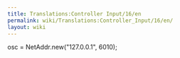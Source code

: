 ```yaml
---
title: Translations:Controller Input/16/en
permalink: wiki/Translations:Controller_Input/16/en/
layout: wiki
---
```


osc = NetAddr.new("127.0.0.1", 6010);
